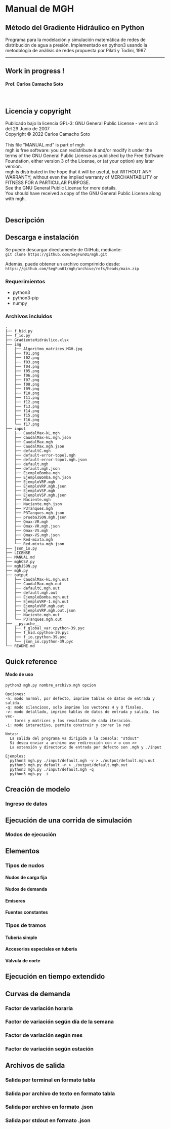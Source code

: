 # Manual de MGH
## Método del Gradiente Hidráulico en Python
Programa para la modelación y simulación matemática de redes de distribución de agua a presión. Implementado en python3 usando  la metodología de análisis de redes propuesta por Pilati y Todini, 1987 
<hr>

## Work in progress !
#### Prof. Carlos Camacho Soto            
<br>

## Licencia y copyright
Publicado bajo la licencia GPL-3: GNU General Public License - versión 3 del 29 Junio de 2007 <br>
Copyright © 2022 Carlos Camacho Soto <br>
<br>
This file "MANUAL.md" is part of mgh <br>
mgh is free software: you can redistribute it and/or modify it under the terms of the GNU General Public License as published by the 
Free Software Foundation, either version 3 of the License, or (at your option) any later version. <br>
mgh is distributed in the hope that it will be useful, but WITHOUT ANY WARRANTY; without even the implied warranty of MERCHANTABILITY 
or FITNESS FOR A PARTICULAR PURPOSE.<br>
See the GNU General Public License for more details.<br>
You should have received a copy of the GNU General Public License along with mgh.<br> 
<br>

## Descripción

## Descarga e instalación
Se puede descargar directamente de GitHub, mediante:<br>
`git clone https://github.com/SegFun01/mgh.git`

Además, puede obtener un archivo comprimido desde: <br>
`https://github.com/SegFun01/mgh/archive/refs/heads/main.zip`

### Requerimientos
- python3
- python3-pip
- numpy

### Archivos incluidos
    .
    ├── f_hid.py
    ├── f_io.py
    ├── GradienteHidráulico.xlsx
    ├── img
    │   ├── Algoritmo_matrices_MGH.jpg
    │   ├── f01.png
    │   ├── f02.png
    │   ├── f03.png
    │   ├── f04.png
    │   ├── f05.png
    │   ├── f06.png
    │   ├── f07.png
    │   ├── f08.png
    │   ├── f09.png
    │   ├── f10.png
    │   ├── f11.png
    │   ├── f12.png
    │   ├── f13.png
    │   ├── f14.png
    │   ├── f15.png
    │   ├── f16.png
    │   └── f17.png
    ├── input
    │   ├── CaudalMax-kL.mgh
    │   ├── CaudalMax-kL.mgh.json
    │   ├── CaudalMax.mgh
    │   ├── CaudalMax.mgh.json
    │   ├── defaultC.mgh
    │   ├── default-error-topol.mgh
    │   ├── default-error-topol.mgh.json
    │   ├── default.mgh
    │   ├── default.mgh.json
    │   ├── EjemploBomba.mgh
    │   ├── EjemploBomba.mgh.json
    │   ├── EjemploVRP.mgh
    │   ├── EjemploVRP.mgh.json
    │   ├── EjemploVSP.mgh
    │   ├── EjemploVSP.mgh.json
    │   ├── Naciente.mgh
    │   ├── Naciente.mgh.json
    │   ├── P3Tanques.mgh
    │   ├── P3Tanques.mgh.json
    │   ├── pruebaJSON.mgh.json
    │   ├── Qmax-VR.mgh
    │   ├── Qmax-VR.mgh.json
    │   ├── Qmax-VS.mgh
    │   ├── Qmax-VS.mgh.json
    │   ├── Red-mixta.mgh
    │   └── Red-mixta.mgh.json
    ├── json_io.py
    ├── LICENSE
    ├── MANUAL.md
    ├── mghCSV.py
    ├── mghJSON.py
    ├── mgh.py
    ├── output
    │   ├── CaudalMax-kL.mgh.out
    │   ├── CaudalMax.mgh.out
    │   ├── defaultC.mgh.out
    │   ├── default.mgh.out
    │   ├── EjemploBomba.mgh.out
    │   ├── EjemploVRP-1.mgh.out
    │   ├── EjemploVRP.mgh.out
    │   ├── EjemploVRP.mgh.out.json
    │   ├── Naciente.mgh.out
    │   └── P3Tanques.mgh.out
    ├── __pycache__
    │   ├── f_global_var.cpython-39.pyc
    │   ├── f_hid.cpython-39.pyc
    │   ├── f_io.cpython-39.pyc
    │   └── json_io.cpython-39.pyc
    └── README.md

## Quick reference
#### Modo de uso
     
    python3 mgh.py nombre_archivo.mgh opcion 
                                                                              
    Opciones:                                               
    -n: modo normal, por defecto, imprime tablas de datos de entrada y salida.
    -q: modo silencioso, solo imprime los vectores H y Q finales.
    -v: modo detallado, imprime tablas de datos de entrada y salida, los vec-
        tores y matrices y los resultados de cada iteración. 
    -i: modo interactivo, permite construir y correr la red                                         
    
    Notas:
      La salida del programa va dirigida a la consola: "stdout"
      Si desea enviar a archivo use redirección con > o con >>
      La extensión y directorio de entrada por defecto son .mgh y ./input 
      
    Ejemplos:
      python3 mgh.py ./input/default.mgh -v > ./output/default.mgh.out
      python3 mgh.py default -n > ./output/default.mgh.out 
      python3 mgh.py ./input/default.mgh -q
      python3 mgh.py -i

## Creación de modelo
### Ingreso de datos

## Ejecución de una corrida de simulación
### Modos de ejecución

## Elementos
### Tipos de nudos
#### Nudos de carga fija
#### Nudos de demanda
#### Emisores
#### Fuentes constantes

### Tipos de tramos
#### Tubería simple
#### Accesorios especiales en tubería
#### Válvula de corte

## Ejecución en tiempo extendido

## Curvas de demanda
### Factor de variación horaria
### Factor de variación según día de la semana
### Factor de variación según mes
### Factor de variación según estación 

## Archivos de salida
### Salida por terminal en formato tabla
### Salida por archivo de texto en formato tabla
### Salida por archivo en formato .json
### Salida por stdout en formato .json

